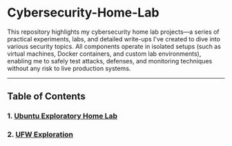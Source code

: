 # Cybersecurity-Home-Lab

This repository highlights my cybersecurity home lab projects—a series of practical experiments, labs, and detailed write-ups I've created to dive into various security topics. All components operate in isolated setups (such as virtual machines, Docker containers, and custom lab environments), enabling me to safely test attacks, defenses, and monitoring techniques without any risk to live production systems.

---

## Table of Contents

### 1. [Ubuntu Exploratory Home Lab](https://github.com/arinjay-srivastava/Cybersecurity-Home-Lab/blob/2ffbec4232c875e4f032d715cd5c1e2ad2c5779f/Docs/Assignment%204/Ubuntu%20Exploratory%20Home%20Lab.md)
### 2. [UFW Exploration]()
